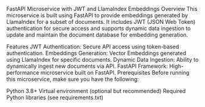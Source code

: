 FastAPI Microservice with JWT and LlamaIndex Embeddings
Overview
This microservice is built using FastAPI to provide embeddings generated by LlamaIndex for a subset of documents. It includes JWT (JSON Web Token) authentication for secure access and supports dynamic data ingestion to update and maintain the document database for embedding generation.

Features
JWT Authentication: Secure API access using token-based authentication.
Embeddings Generation: Vector Embeddings generated using LlamaIndex for specific documents.
Dynamic Data Ingestion: Ability to dynamically ingest new documents via API.
FastAPI Framework: High-performance microservice built on FastAPI.
Prerequisites
Before running this microservice, make sure you have the following:

Python 3.8+
Virtual environment (optional but recommended)
Required Python libraries (see requirements.txt)

